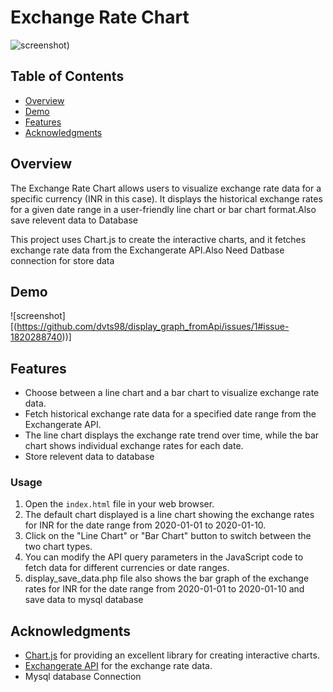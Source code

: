 
# Exchange Rate Chart

![screenshot](https://github.com/dvts98/display_graph_fromApi/issues/1#issue-1820288740))

## Table of Contents
- [Overview](#overview)
- [Demo](#demo)
- [Features](#features)
- [Acknowledgments](#acknowledgments)

## Overview

The Exchange Rate Chart  allows users to visualize exchange rate data for a specific currency (INR in this case). It displays the historical exchange rates for a given date range in a user-friendly line chart or bar chart format.Also save relevent data to Database

This project uses Chart.js to create the interactive charts, and it fetches exchange rate data from the Exchangerate API.Also Need Datbase connection for store data

## Demo

![screenshot][(https://github.com/dvts98/display_graph_fromApi/issues/1#issue-1820288740))]


## Features

- Choose between a line chart and a bar chart to visualize exchange rate data.
- Fetch historical exchange rate data for a specified date range from the Exchangerate API.
- The line chart displays the exchange rate trend over time, while the bar chart shows individual exchange rates for each date.
- Store relevent data to database

### Usage

1. Open the `index.html` file in your web browser.
2. The default chart displayed is a line chart showing the exchange rates for INR for the date range from 2020-01-01 to 2020-01-10.
3. Click on the "Line Chart" or "Bar Chart" button to switch between the two chart types.
4. You can modify the API query parameters in the JavaScript code to fetch data for different currencies or date ranges.
5. display_save_data.php file also shows the bar graph of the exchange rates for INR for the date range from 2020-01-01 to 2020-01-10 and save data to mysql database

## Acknowledgments

- [Chart.js](https://www.chartjs.org/) for providing an excellent library for creating interactive charts.
- [Exchangerate API](https://exchangerate.host/) for the exchange rate data.
- Mysql database Connection
